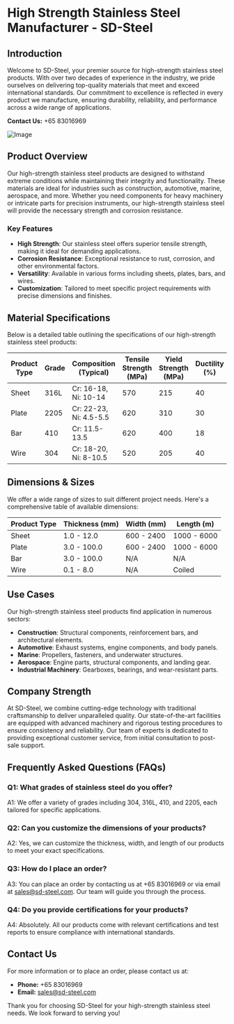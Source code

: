 # High Strength Stainless Steel Manufacturer - SD-Steel

## Introduction
Welcome to SD-Steel, your premier source for high-strength stainless steel products. With over two decades of experience in the industry, we pride ourselves on delivering top-quality materials that meet and exceed international standards. Our commitment to excellence is reflected in every product we manufacture, ensuring durability, reliability, and performance across a wide range of applications.

**Contact Us:** +65 83016969

![Image](https://github.com/user-attachments/assets/2567258e-e124-4816-932d-1809bd27ef0b)

## Product Overview
Our high-strength stainless steel products are designed to withstand extreme conditions while maintaining their integrity and functionality. These materials are ideal for industries such as construction, automotive, marine, aerospace, and more. Whether you need components for heavy machinery or intricate parts for precision instruments, our high-strength stainless steel will provide the necessary strength and corrosion resistance.

### Key Features
- **High Strength**: Our stainless steel offers superior tensile strength, making it ideal for demanding applications.
- **Corrosion Resistance**: Exceptional resistance to rust, corrosion, and other environmental factors.
- **Versatility**: Available in various forms including sheets, plates, bars, and wires.
- **Customization**: Tailored to meet specific project requirements with precise dimensions and finishes.

## Material Specifications
Below is a detailed table outlining the specifications of our high-strength stainless steel products:

| **Product Type** | **Grade** | **Composition (Typical)** | **Tensile Strength (MPa)** | **Yield Strength (MPa)** | **Ductility (%)** |
|------------------|-----------|--------------------------|----------------------------|--------------------------|-------------------|
| Sheet            | 316L      | Cr: 16-18, Ni: 10-14     | 570                        | 215                      | 40                |
| Plate            | 2205     | Cr: 22-23, Ni: 4.5-5.5   | 620                        | 310                      | 30                |
| Bar              | 410       | Cr: 11.5-13.5           | 620                        | 400                      | 18                |
| Wire             | 304      | Cr: 18-20, Ni: 8-10.5   | 520                        | 205                      | 40                |

## Dimensions & Sizes
We offer a wide range of sizes to suit different project needs. Here's a comprehensive table of available dimensions:

| **Product Type** | **Thickness (mm)** | **Width (mm)** | **Length (m)** |
|------------------|--------------------|----------------|----------------|
| Sheet            | 1.0 - 12.0         | 600 - 2400     | 1000 - 6000    |
| Plate            | 3.0 - 100.0        | 600 - 2400     | 1000 - 6000    |
| Bar              | 3.0 - 100.0        | N/A            | N/A            |
| Wire             | 0.1 - 8.0          | N/A            | Coiled         |

## Use Cases
Our high-strength stainless steel products find application in numerous sectors:

- **Construction**: Structural components, reinforcement bars, and architectural elements.
- **Automotive**: Exhaust systems, engine components, and body panels.
- **Marine**: Propellers, fasteners, and underwater structures.
- **Aerospace**: Engine parts, structural components, and landing gear.
- **Industrial Machinery**: Gearboxes, bearings, and wear-resistant parts.

## Company Strength
At SD-Steel, we combine cutting-edge technology with traditional craftsmanship to deliver unparalleled quality. Our state-of-the-art facilities are equipped with advanced machinery and rigorous testing procedures to ensure consistency and reliability. Our team of experts is dedicated to providing exceptional customer service, from initial consultation to post-sale support.

## Frequently Asked Questions (FAQs)
### Q1: What grades of stainless steel do you offer?
A1: We offer a variety of grades including 304, 316L, 410, and 2205, each tailored for specific applications.

### Q2: Can you customize the dimensions of your products?
A2: Yes, we can customize the thickness, width, and length of our products to meet your exact specifications.

### Q3: How do I place an order?
A3: You can place an order by contacting us at +65 83016969 or via email at sales@sd-steel.com. Our team will guide you through the process.

### Q4: Do you provide certifications for your products?
A4: Absolutely. All our products come with relevant certifications and test reports to ensure compliance with international standards.

## Contact Us
For more information or to place an order, please contact us at:
- **Phone:** +65 83016969
- **Email:** sales@sd-steel.com

Thank you for choosing SD-Steel for your high-strength stainless steel needs. We look forward to serving you!